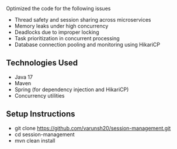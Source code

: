 Optimized the code for the following issues
- Thread safety and session sharing across microservices
- Memory leaks under high concurrency
- Deadlocks due to improper locking
- Task prioritization in concurrent processing
- Database connection pooling and monitoring using HikariCP


## Technologies Used

- Java 17
- Maven
- Spring (for dependency injection and HikariCP)
- Concurrency utilities 

## Setup Instructions

- git clone https://github.com/varunsh20/session-management.git
- cd session-management
- mvn clean install
